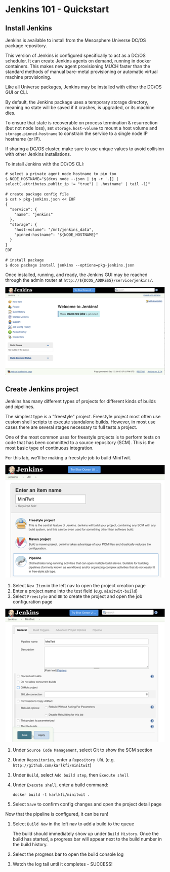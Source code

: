 # Jenkins 101 - Quickstart

## Install Jenkins

Jenkins is available to install from the Mesosphere Universe DC/OS package repository.

This version of Jenkins is configured specifically to act as a DC/OS scheduler. It can create Jenkins agents on demand, running in docker containers. This makes new agent provisioning MUCH faster than the standard methods of manual bare-metal provisioning or automatic virtual machine provisioning.

Like all Universe packages, Jenkins may be installed with either the DC/OS GUI or CLI.

By default, the Jenkins package uses a temporary storage directory, meaning no state will be saved if it crashes, is upgraded, or its machine dies.

To ensure that state is recoverable on process termination & resurrection (but not node loss), set `storage.host-volume` to mount a host volume and `storage.pinned-hostname` to constrain the service to a single node IP hostname (or IP).

If sharing a DC/OS cluster, make sure to use unique values to avoid collision with other Jenkins installations.

To install Jenkins with the DC/OS CLI:

```
# select a private agent node hostname to pin too
$ NODE_HOSTNAME="$(dcos node --json | jq -r '.[] | select(.attributes.public_ip != "true") | .hostname' | tail -1)"

# create package config file
$ cat > pkg-jenkins.json << EOF
{
  "service": {
    "name": "jenkins"
  },
  "storage": {
    "host-volume": "/mnt/jenkins_data",
    "pinned-hostname": "${NODE_HOSTNAME}"
  }
}
EOF

# install package
$ dcos package install jenkins --options=pkg-jenkins.json
```

Once installed, running, and ready, the Jenkins GUI may be reached through the admin router at `http://${DCOS_ADDRESS}/service/jenkins/`.

![Jenkins Dashboard](images/jenkins-fresh-install.png)

## Create Jenkins project

Jenkins has many different types of projects for different kinds of builds and pipelines.

The simplest type is a "freestyle" project.
Freestyle project most often use custom shell scripts to execute standalone builds.
However, in most use cases there are several stages necessary to full tests a project.

One of the most common uses for freestyle projects is to perform tests on code that has been committed to a source repository (SCM). This is the most basic type of continuous integration.

For this lab, we'll be making a freestyle job to build MiniTwit.

![Jenkins Project Creation](images/jenkins-project-create-pipeline.png)

1. Select `New Item` in the left nav to open the project creation page
1. Enter a project name into the test field (e.g. `minitwit-build`)
1. Select `Freestyle` and `OK` to create the project and open the job configuration page

![Jenkins Job Configuration](images/jenkins-job-config.png)

1. Under `Source Code Management`, select Git to show the SCM section
1. Under `Repositories`, enter a `Repository URL` (e.g. `http://github.com/karlkfi/minitwit`)
1. Under `Build`, select `Add build step`, then `Execute shell`
1. Under `Execute shell`, enter a build command:

    ```
    docker build -t karlkfi/minitwit .
    ```
1. Select `Save` to confirm config changes and open the project detail page

Now that the pipeline is configured, it can be run!

1. Select `Build Now` in the left nav to add a build to the queue

    The build should immediately show up under `Build History`.
    Once the build has started, a progress bar will appear next to the build number in the build history.
1. Select the progress bar to open the build console log
1. Watch the log tail until it completes - SUCCESS!

